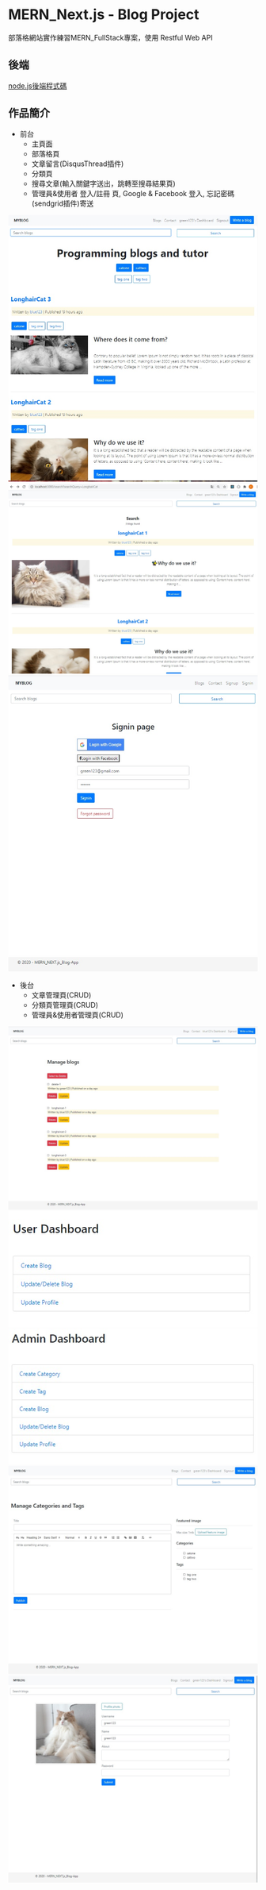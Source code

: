 # MERN_Next.js - Blog Project
部落格網站實作練習MERN_FullStack專案，使用 Restful Web API

## 後端
[node.js後端程式碼](https://github.com/Hankscr459/mern_blogs_server)

## 作品簡介

* 前台
  * 主頁面
  * 部落格頁
  * 文章留言(DisqusThread插件)
  * 分類頁
  * 搜尋文章(輸入關鍵字送出，跳轉至搜尋結果頁)
  * 管理員&使用者 登入/註冊 頁, Google & Facebook 登入, 忘記密碼(sendgrid插件)寄送

![部落格頁](./images/blogspages.jpg)
![搜尋結果頁](./images/searchpage.jpg)
![登入頁](./images/login.jpg)

* 後台
  * 文章管理頁(CRUD)
  * 分類頁管理頁(CRUD)
  * 管理員&使用者管理頁(CRUD)

![](./images/blogmanage.jpg)
![](./images/userdashboard.jpg)
![](./images/admindashboard.jpg)
![](./images/blogcreate.jpg)
![](./images/userupdate.jpg)
